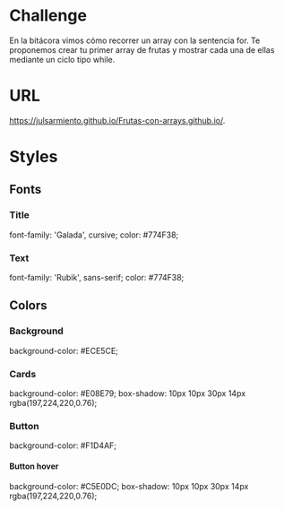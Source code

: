 # Challenge
En la bitácora vimos cómo recorrer un array con la sentencia for. Te proponemos crear tu primer array de frutas y mostrar cada una de ellas mediante un ciclo tipo while.

# URL
https://julsarmiento.github.io/Frutas-con-arrays.github.io/.

# Styles 

## Fonts

### Title
font-family: 'Galada', cursive; 
color: #774F38;

### Text 
font-family: 'Rubik', sans-serif;
color: #774F38;


## Colors 

### Background 
background-color: #ECE5CE;

### Cards 
background-color: #E08E79; 
box-shadow: 10px 10px 30px 14px rgba(197,224,220,0.76);

### Button 
background-color: #F1D4AF;

#### Button hover 
background-color: #C5E0DC;
box-shadow: 10px 10px 30px 14px rgba(197,224,220,0.76);
